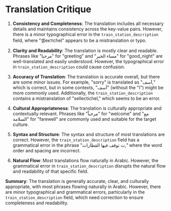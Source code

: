 # Translation Critique

1. **Consistency and Completeness**: The translation includes all necessary details and maintains consistency across the key-value pairs. However, there is a minor typographical error in the `train_station_description` field, where "셀ектichel" appears to be a mistranslation or typo.

2. **Clarity and Readability**: The translation is mostly clear and readable. Phrases like "مرحبا" for "greeting" and "مساء الخير" for "good_night" are well-translated and easily understood. However, the typographical error in `train_station_description` could cause confusion.

3. **Accuracy of Translation**: The translation is accurate overall, but there are some minor issues. For example, "sorry" is translated as "آسف," which is correct, but in some contexts, "أسف" (without the "ا") might be more commonly used. Additionally, the `train_station_description` contains a mistranslation of "sellectichel," which seems to be an error.

4. **Cultural Appropriateness**: The translation is culturally appropriate and contextually relevant. Phrases like "مرحباً" for "welcome" and "مع السلامة" for "farewell" are commonly used and suitable for the target culture.

5. **Syntax and Structure**: The syntax and structure of most translations are correct. However, the `train_station_description` field has a grammatical error in the phrase "ت توقف فيها القطارات," where the word order and spacing are incorrect.

6. **Natural Flow**: Most translations flow naturally in Arabic. However, the grammatical error in `train_station_description` disrupts the natural flow and readability of that specific field.

**Summary**: The translation is generally accurate, clear, and culturally appropriate, with most phrases flowing naturally in Arabic. However, there are minor typographical and grammatical errors, particularly in the `train_station_description` field, which need correction to ensure completeness and readability.